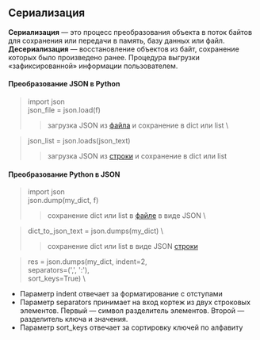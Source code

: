 ## Сериализация

__Сериализация__ — это процесс преобразования объекта в поток байтов для
сохранения или передачи в память, базу данных или файл. \
__Десериализация__ — восстановление объектов из байт, сохранение которых
было произведено ранее. Процедура выгрузки «зафиксированной»
информации пользователем.

#### Преобразование JSON в Python

> import json \
> json_file = json.load(f)
>> загрузка JSON из [файла](task_1.py) и сохранение в dict или list \

> json_list = json.loads(json_text)
>> загрузка JSON из [строки](task_2.py) и сохранение в dict или list

#### Преобразование Python в JSON

> import json \
> json.dump(my_dict, f)
>> сохранение dict или list в [файле](task_3.py) в виде JSON \

> dict_to_json_text = json.dumps(my_dict) \
>> сохранение dict или list в виде JSON [строки](task_4.py)
  

> res = json.dumps(my_dict, indent=2, \
                    separators=(',', ':'), \
                    sort_keys=True) \
* Параметр indent отвечает за форматирование с отступами
* Параметр separators принимает на вход кортеж из двух строковых элементов.
Первый — символ разделитель элементов.
Второй — разделитель ключа и значения.
* Параметр sort_keys отвечает за сортировку ключей по алфавиту